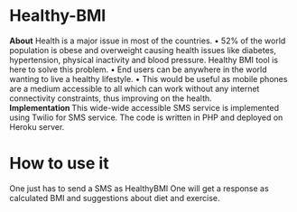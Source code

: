 # Healthy-BMI
<B> About</B>
Health is a major issue in most of the countries. 
•	52% of the world population is obese and overweight causing health issues like diabetes, hypertension, physical inactivity and blood pressure. Healthy BMI tool is here to solve this problem.
•	End users can be anywhere in the world wanting to live a healthy lifestyle. 
•	This would be useful as mobile phones are a medium accessible to all which can work without any internet connectivity constraints, thus improving on the health. 
<br>
<B>Implementation </B>
This wide-wide accessible SMS service is implemented using Twilio for SMS service.
The code is written in PHP and deployed on Heroku server.

# How to use it
One just has to send a SMS as HealthyBMI <Height> <Weight>
One will get a response as calculated BMI and suggestions about diet and exercise.

